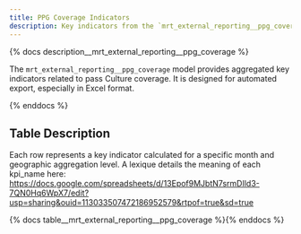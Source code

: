 ```yaml
---
title: PPG Coverage Indicators
description: Key indicators from the `mrt_external_reporting__ppg_coverage` model.
---
```


{% docs description__mrt_external_reporting__ppg_coverage %}

The `mrt_external_reporting__ppg_coverage` model provides aggregated key indicators related to pass Culture coverage.
It is designed for automated export, especially in Excel format.

{% enddocs %}

## Table Description

Each row represents a key indicator calculated for a specific month and geographic aggregation level.
A lexique details the meaning of each kpi_name here: https://docs.google.com/spreadsheets/d/13Epof9MJbtN7srmDIld3-7QN0Hq6WpX7/edit?usp=sharing&ouid=113033507472186952579&rtpof=true&sd=true

{% docs table__mrt_external_reporting__ppg_coverage %}{% enddocs %}
